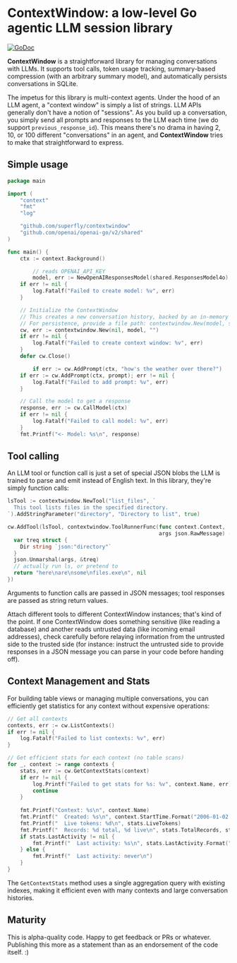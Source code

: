 # ContextWindow: a low-level Go agentic LLM session library

[![GoDoc](https://godoc.org/github.com/superfly/contextwindow?status.svg)](https://godoc.org/github.com/superfly/contextwindow)

**ContextWindow** is a straightforward library for managing conversations with LLMs. It supports tool calls, token usage tracking, summary-based compression (with an arbitrary summary model), and automatically persists conversations in SQLite.

The impetus for this library is multi-context agents. Under the hood of an LLM agent, a "context window"
is simply a list of strings. LLM APIs generally don't have a notion of "sessions". As you build up a conversation, you simply send all prompts and responses to the LLM each time (we do support `previous_response_id`). This means there's no drama in having 2, 10, or 100 different "conversations" in an agent, and **ContextWindow** tries to make that straightforward to express.

## Simple usage

```go
package main

import (
	"context"
	"fmt"
	"log"

	"github.com/superfly/contextwindow"
	"github.com/openai/openai-go/v2/shared"
)

func main() {
	ctx := context.Background()

        // reads OPENAI_API_KEY
        model, err := NewOpenAIResponsesModel(shared.ResponsesModel4o)
	if err != nil {
		log.Fatalf("Failed to create model: %v", err)
	}

	// Initialize the ContextWindow
	// This creates a new conversation history, backed by an in-memory SQLite DB.
	// For persistence, provide a file path: contextwindow.New(model, summarizerModel, "/path/to/your.db")
	cw, err := contextwindow.New(nil, model, "")
	if err != nil {
		log.Fatalf("Failed to create context window: %v", err)
	}
	defer cw.Close()

        if err := cw.AddPrompt(ctx, "how's the weather over there?")
	if err := cw.AddPrompt(ctx, prompt); err != nil {
		log.Fatalf("Failed to add prompt: %v", err)
	}

	// Call the model to get a response
	response, err := cw.CallModel(ctx)
	if err != nil {
		log.Fatalf("Failed to call model: %v", err)
	}
	fmt.Printf("<- Model: %s\n", response)
```

## Tool calling

An LLM tool or function call is just a set of special JSON blobs the LLM is trained to parse
and emit instead of English text. In this library, they're simply function calls:

```go
lsTool := contextwindow.NewTool("list_files", `
  This tool lists files in the specified directory.
`).AddStringParameter("directory", "Directory to list", true)

cw.AddTool(lsTool, contextwindow.ToolRunnerFunc(func context.Context,
                                                args json.RawMessage) (string, error) {
  var treq struct {
    Dir string `json:"directory"`
  }
  json.Unmarshal(args, &treq)
  // actually run ls, or pretend to
  return "here\nare\nsome\nfiles.exe\n", nil
})
```

Arguments to function calls are passed in JSON messages; tool responses are passed as
string return values.

Attach different tools to different ContextWindow instances; that's kind of the point. If
one ContextWindow does something sensitive (like reading a database) and another reads untrusted
data (like incoming email addresses), check carefully before relaying information from the untrusted
side to the trusted side (for instance: instruct the untrusted side to provide responses in a
JSON message you can parse in your code before handing off).

## Context Management and Stats

For building table views or managing multiple conversations, you can efficiently get statistics
for any context without expensive operations:

```go
// Get all contexts
contexts, err := cw.ListContexts()
if err != nil {
    log.Fatalf("Failed to list contexts: %v", err)
}

// Get efficient stats for each context (no table scans)
for _, context := range contexts {
    stats, err := cw.GetContextStats(context)
    if err != nil {
        log.Printf("Failed to get stats for %s: %v", context.Name, err)
        continue
    }
    
    fmt.Printf("Context: %s\n", context.Name)
    fmt.Printf("  Created: %s\n", context.StartTime.Format("2006-01-02 15:04"))
    fmt.Printf("  Live tokens: %d\n", stats.LiveTokens)
    fmt.Printf("  Records: %d total, %d live\n", stats.TotalRecords, stats.LiveRecords)
    if stats.LastActivity != nil {
        fmt.Printf("  Last activity: %s\n", stats.LastActivity.Format("2006-01-02 15:04"))
    } else {
        fmt.Printf("  Last activity: never\n")
    }
}
```

The `GetContextStats` method uses a single aggregation query with existing indexes,
making it efficient even with many contexts and large conversation histories.

## Maturity

This is alpha-quality code. Happy to get feedback or PRs or whatever. Publishing this more
as a statement than as an endorsement of the code itself. :)
